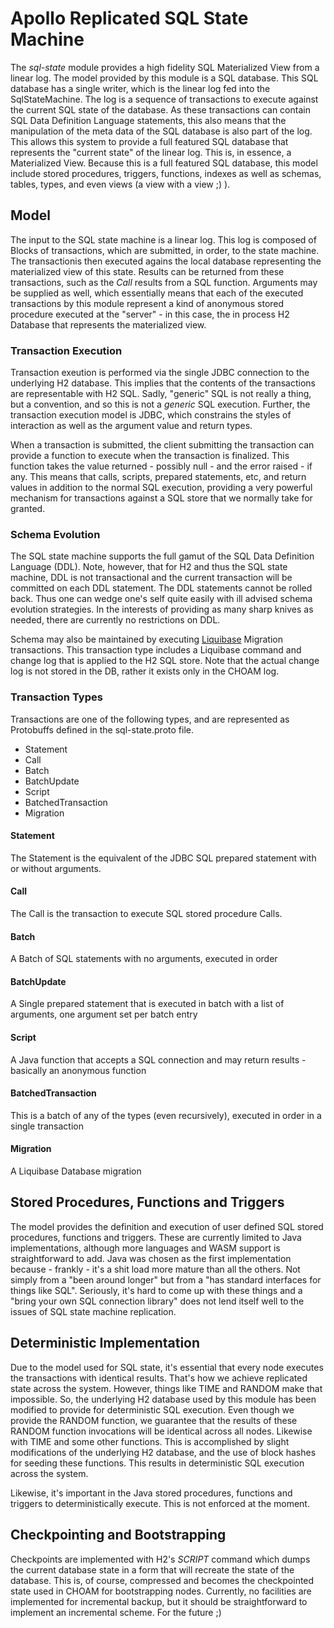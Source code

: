 # Apollo Replicated SQL State Machine
The  _sql-state_  module provides a high fidelity SQL Materialized View from a linear log.  The model provided by this module is a SQL database.
This SQL database has a single writer, which is the linear log fed into the SqlStateMachine.
The log is a sequence of transactions to execute against the current SQL state of the database.  As these transactions can contain SQL Data Definition Language statements,
this also means that the manipulation of the meta data of the SQL database is also part of the log.  This allows this system to provide a full featured
SQL database that represents the "current state" of the linear log.  This is, in essence, a Materialized View. Because this is a full featured SQL database,
this model include stored procedures, triggers, functions, indexes as well as schemas, tables, types, and even views (a view with a view ;) ).


## Model
The input to the SQL state machine is a linear log.  This log is composed of Blocks of transactions, which are submitted, in order, to the state machine.
The transactionis then executed agains the local database representing the materialized view of this state.  Results can be returned from these transactions,
such as the _Call_ results from a SQL function.  Arguments may be supplied as well, which essentially means that each of the executed transactions by this module
represent a kind of anonymous stored procedure executed at the "server" - in this case, the in process H2 Database that represents the materialized view.

### Transaction Execution
Transaction exeution is performed via the single JDBC connection to the underlying H2 database.  This implies that the contents of the transactions are representable
with H2 SQL.  Sadly, "generic" SQL is not really a thing, but a convention, and so this is not a  _generic_  SQL execution.  Further, the transaction execution model
is JDBC, which constrains the styles of interaction as well as the argument value and return types.

When a transaction is submitted, the client submitting the transaction can provide a function to execute when the transaction is finalized.  This function takes
the value returned - possibly null - and the error raised - if any.  This means that calls, scripts, prepared statements, etc, and return values in addition to
the normal SQL execution, providing a very powerful mechanism for transactions against a SQL store that we normally take for granted.

### Schema Evolution
The SQL state machine supports the full gamut of the SQL Data Definition Language (DDL).  Note, however, that for H2 and thus the SQL state machine, DDL is not transactional and the current transaction will be committed on each DDL statement.  The DDL statements cannot be rolled back.  Thus one can wedge one's self quite easily with ill advised schema evolution strategies.  In the interests of providing as many sharp knives as needed, there are currently no restrictions on DDL.

Schema may also be maintained by executing [Liquibase](https://docs.liquibase.com/home.html) Migration transactions.  This transaction type includes a Liquibase command and change log that is applied to the H2 SQL store. Note that the actual change log is not stored in the DB, rather it exists only in the CHOAM log.

### Transaction Types
Transactions are one of the following types, and are represented as Protobuffs defined in the sql-state.proto file.
* Statement
* Call
* Batch
* BatchUpdate
* Script
* BatchedTransaction
* Migration

#### Statement
The Statement  is the equivalent of the JDBC SQL prepared statement with or without arguments.
#### Call
The Call  is the transaction to execute SQL stored procedure Calls.
#### Batch
A Batch of SQL statements with no arguments, executed in order
#### BatchUpdate
A Single prepared statement that is executed in batch with a list of arguments, one argument set per batch entry
#### Script
A Java function that accepts a SQL connection and may return results - basically an anonymous function
#### BatchedTransaction
This is a batch of any of the types (even recursively), executed in order in a single transaction
#### Migration
A Liquibase Database migration

## Stored Procedures, Functions and Triggers
The model provides the definition and execution of user defined SQL stored procedures, functions and triggers.  These are currently limited to Java implementations, although more languages and WASM support is
straightforward to add.  Java was chosen as the first implementation because - frankly - it's a shit load more mature than all the others.  Not simply from
a "been around longer" but from a "has standard interfaces for things like SQL".  Seriously, it's hard to come up with these things and a "bring your own SQL connection library" does not
lend itself well to the issues of SQL state machine replication.

## Deterministic Implementation
Due to the model used for SQL state, it's essential that every node executes the transactions with identical results.  That's how we achieve replicated state across the system.
However, things like TIME and RANDOM make that impossible.  So, the underlying H2 database used by this module has been modified to provide for deterministic SQL execution.  Even though
we provide the RANDOM function, we guarantee that the results of these RANDOM function invocations will be identical across all nodes.  Likewise with TIME and some other functions.  This
is accomplished by slight modifications of the underlying H2 database, and the use of block hashes for seeding these functions.  This results in deterministic SQL execution across the system.

Likewise, it's important in the Java stored procedures, functions and triggers to deterministically execute.  This is not enforced at the moment.

## Checkpointing and Bootstrapping
Checkpoints are implemented with H2's _SCRIPT_ command which dumps the current database state in a form that will recreate the state of the database.  This is, of course, compressed and becomes the checkpointed state
used in CHOAM for bootstrapping nodes.  Currently, no facilities are implemented for incremental backup, but it should be straightforward to implement an incremental scheme.  For the future ;)

